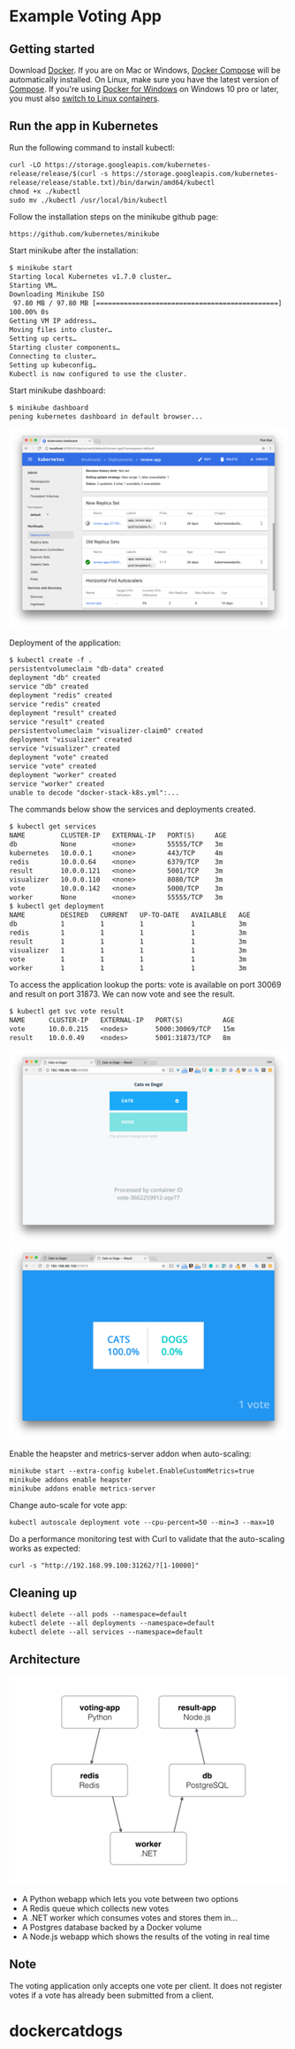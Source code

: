 Example Voting App
=========

Getting started
---------------

Download [Docker](https://www.docker.com/products/overview). If you are on Mac or Windows, [Docker Compose](https://docs.docker.com/compose) will be automatically installed. On Linux, make sure you have the latest version of [Compose](https://docs.docker.com/compose/install/). If you're using [Docker for Windows](https://docs.docker.com/docker-for-windows/) on Windows 10 pro or later, you must also [switch to Linux containers](https://docs.docker.com/docker-for-windows/#switch-between-windows-and-linux-containers).

Run the app in Kubernetes
-------------------------

Run the following command to install kubectl:
```
curl -LO https://storage.googleapis.com/kubernetes-release/release/$(curl -s https://storage.googleapis.com/kubernetes-release/release/stable.txt)/bin/darwin/amd64/kubectl
chmod +x ./kubectl
sudo mv ./kubectl /usr/local/bin/kubectl
```

Follow the installation steps on the minikube github page:
```
https://github.com/kubernetes/minikube
```

Start minikube after the installation:
```
$ minikube start
Starting local Kubernetes v1.7.0 cluster…
Starting VM…
Downloading Minikube ISO
 97.80 MB / 97.80 MB [==============================================] 100.00% 0s
Getting VM IP address…
Moving files into cluster…
Setting up certs…
Starting cluster components…
Connecting to cluster…
Setting up kubeconfig…
Kubectl is now configured to use the cluster.
```

Start minikube dashboard:
```
$ minikube dashboard
pening kubernetes dashboard in default browser...
```

![Minikube dashboard](dashboard.png)

Deployment of the application:
```
$ kubectl create -f .
persistentvolumeclaim "db-data" created
deployment "db" created
service "db" created
deployment "redis" created
service "redis" created
deployment "result" created
service "result" created
persistentvolumeclaim "visualizer-claim0" created
deployment "visualizer" created
service "visualizer" created
deployment "vote" created
service "vote" created
deployment "worker" created
service "worker" created
unable to decode "docker-stack-k8s.yml":...
```

The commands below show the services and deployments created.
```
$ kubectl get services
NAME         CLUSTER-IP   EXTERNAL-IP   PORT(S)     AGE
db           None         <none>        55555/TCP   3m
kubernetes   10.0.0.1     <none>        443/TCP     4m
redis        10.0.0.64    <none>        6379/TCP    3m
result       10.0.0.121   <none>        5001/TCP    3m
visualizer   10.0.0.110   <none>        8080/TCP    3m
vote         10.0.0.142   <none>        5000/TCP    3m
worker       None         <none>        55555/TCP   3m
$ kubectl get deployment
NAME         DESIRED   CURRENT   UP-TO-DATE   AVAILABLE   AGE
db           1         1         1            1           3m
redis        1         1         1            1           3m
result       1         1         1            1           3m
visualizer   1         1         1            1           3m
vote         1         1         1            1           3m
worker       1         1         1            1           3m
```

To access the application lookup the ports:
vote is available on port 30069 and result on port 31873. We can now vote and see the result.
```
$ kubectl get svc vote result
NAME      CLUSTER-IP   EXTERNAL-IP   PORT(S)          AGE
vote      10.0.0.215   <nodes>       5000:30069/TCP   15m
result    10.0.0.49    <nodes>       5001:31873/TCP   8m
```

![Voting page](vote.png)
![Results page](results.png)

Enable the heapster and metrics-server addon when auto-scaling:
```
minikube start --extra-config kubelet.EnableCustomMetrics=true
minikube addons enable heapster
minikube addons enable metrics-server
```

Change auto-scale for vote app:
```
kubectl autoscale deployment vote --cpu-percent=50 --min=3 --max=10
```

Do a performance monitoring test with Curl to validate that the auto-scaling works as expected:
```
curl -s "http://192.168.99.100:31262/?[1-10000]"
```

Cleaning up
-----

```
kubectl delete --all pods --namespace=default
kubectl delete --all deployments --namespace=default
kubectl delete --all services --namespace=default
```

Architecture
-----

![Architecture diagram](architecture.png)

* A Python webapp which lets you vote between two options
* A Redis queue which collects new votes
* A .NET worker which consumes votes and stores them in…
* A Postgres database backed by a Docker volume
* A Node.js webapp which shows the results of the voting in real time

Note
----

The voting application only accepts one vote per client. It does not register votes if a vote has already been submitted from a client.
# dockercatdogs
